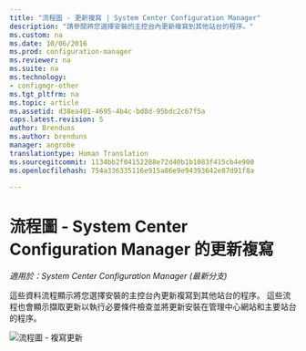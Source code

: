 ```yaml
---
title: "流程圖 - 更新複寫 | System Center Configuration Manager"
description: "請參閱將您選擇安裝的主控台內更新複寫到其他站台的程序。"
ms.custom: na
ms.date: 10/06/2016
ms.prod: configuration-manager
ms.reviewer: na
ms.suite: na
ms.technology:
- configmgr-other
ms.tgt_pltfrm: na
ms.topic: article
ms.assetid: d38ea401-4695-4b4c-bd8d-95bdc2c67f5a
caps.latest.revision: 5
author: Brenduns
ms.author: brenduns
manager: angrobe
translationtype: Human Translation
ms.sourcegitcommit: 1134bb2f04152288e72d40b1b1083f415cb4e900
ms.openlocfilehash: 754a336335116e915a86e9e94393642e87d91f8a

---
```

# <a name="flowchart---update-replication-for-system-center-configuration-manager"></a>流程圖 - System Center Configuration Manager 的更新複寫

*適用於：System Center Configuration Manager (最新分支)*

這些資料流程顯示將您選擇安裝的主控台內更新複寫到其他站台的程序。 這些流程也會顯示擷取更新以執行必要條件檢查並將更新安裝在管理中心網站和主要站台的程序。  

 ![流程圖 - 複寫更新](media/Flowchart---Replicate-updates.png)  



<!--HONumber=Nov16_HO1-->


